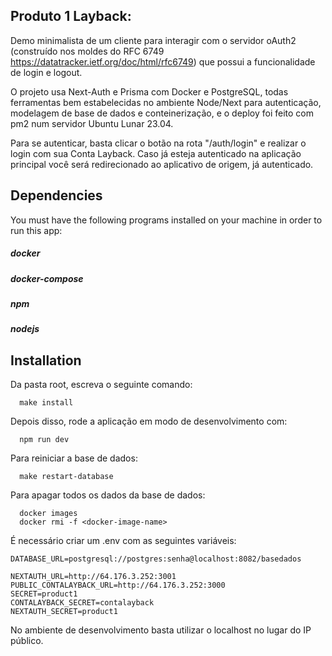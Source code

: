 ## Produto 1 Layback: 

Demo minimalista de um cliente para interagir com o servidor oAuth2 (construído nos moldes do RFC 6749 https://datatracker.ietf.org/doc/html/rfc6749) que possui a funcionalidade de login e logout. 

O projeto usa Next-Auth e Prisma com Docker e PostgreSQL, todas ferramentas bem estabelecidas no ambiente Node/Next para autenticação, modelagem de base de dados e conteinerização, e o deploy foi feito com pm2 num servidor Ubuntu Lunar 23.04.

Para se autenticar, basta clicar o botão na rota "/auth/login" e realizar o login com sua Conta Layback. Caso já esteja autenticado na aplicação principal você será redirecionado ao aplicativo de origem, já autenticado.

## Dependencies

You must have the following programs installed on your machine in order to run this app:

##### docker
##### docker-compose
##### npm
##### nodejs

## Installation

Da pasta root, escreva o seguinte comando:

```
  make install
```
Depois disso, rode a aplicação em modo de desenvolvimento com:

```
  npm run dev
```

Para reiniciar a base de dados:

```
  make restart-database
```
Para apagar todos os dados da base de dados:
```
  docker images
  docker rmi -f <docker-image-name>
```
É necessário criar um .env com as seguintes variáveis:

```
DATABASE_URL=postgresql://postgres:senha@localhost:8082/basedados

NEXTAUTH_URL=http://64.176.3.252:3001
PUBLIC_CONTALAYBACK_URL=http://64.176.3.252:3000
SECRET=product1
CONTALAYBACK_SECRET=contalayback
NEXTAUTH_SECRET=product1
```
No ambiente de desenvolvimento basta utilizar o localhost no lugar do IP público.
